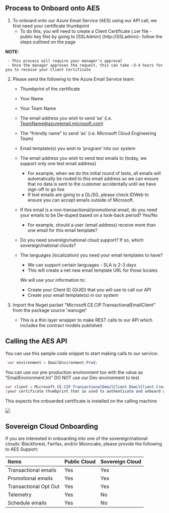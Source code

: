 ## Process to Onboard onto AES

1.	To onboard onto our Azure Email Service (AES) using our API call, we first need your certificate thumbprint 
     - To do this, you will need to create a Client Certificate (.cer file - public key file) by going to [SSLAdmin] (http://SSLadmin)- follow the steps outlined on the page

**NOTE:** 

     - This process will require your manager's approval
     - Once the manager approves the request, this can take ~3-4 hours for you to receive your Client Certificate
       
2.	Please send the following to the Azure Email Service team: 
     - Thumbprint of the certificate
     - Your Name
     - Your Team Name
     - The email address you wish to send ‘as’ (i.e. TeamName@azureemail.microsoft.com)
     - The “friendly name” to send ‘as’ (i.e. Microsoft Cloud Engineering Team)
     - Email template(s) you wish to ‘program’ into our system
     - The email address you wish to send test emails to (today, we support only one test email address)
       - For example, when we do the initial round of tests, all emails will automatically be routed to this email address so we can ensure that no data is sent to the customer accidentally until we have sign-off to go live
       - If test emails are going to a DL/SG, please check IDWeb to ensure you can accept emails outside of Microsoft. 
       
     - If this email is a non-transactional/promotional email, do you need your emails to be De-duped based on a look-back period? Yes/No
       - For example, should a user (email address) receive more than one email for this email template? 
     - Do you need sovereign/national cloud support? If so, which sovereign/national clouds?
     - The languages (localization) you need your email templates to have?
       - We can support certain languages - SLA is 2-3 days
       - This will create a net new email template URL for those locales


       We will use your information to: 
       - Create your Client ID (GUID) that you will use to call our API
       - Create your email template(s) in our system

3.	Import the Nuget packet "Microsoft.CE.CIP.TransactionalEmailClient" from the package source 'wanuget' 
 
     - This is a thin layer wrapper to make REST calls to our API which includes the contract models published

## Calling the AES API

You can use this sample code snippet to start making calls to our service:
```C#
 var environment = EmailEnvironment.Prod;
```
You can use our pre-production environment too with the value as "EmailEnvironment.Int" DO NOT use our Dev environment to test.
```C#
var client = Microsoft.CE.CIP.TransactionalEmailClient.EmailClient.Create(environment, (your assigned ClientId from CIP), 
(your certificate thumbprint that is used to authenticate and onboard with CIP));
```
This expects the onboarded certificate is installed on the calling machine

<img src="\AES\wanuget.png" class="inline">

## Sovereign Cloud Onboarding

If you are interested in onboarding into one of the sovereign/national clouds: Blackforest, Fairfax, and/or Mooncake, please provide the following to AES Support:


| Items | Public Cloud | Sovereign Cloud |
| :--- | :--- | :--- |
| Transactional emails | Yes | Yes |
| Promotional emails | Yes | Yes |
| Transactional Opt Out | Yes | Yes |
|Telemetry | Yes | No |
|Schedule emails | Yes | No |
    
    
  


